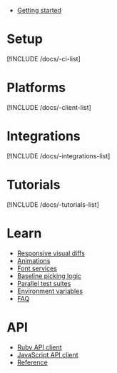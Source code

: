* [Getting started](/docs)

# Setup

[!INCLUDE /docs/-ci-list]

# Platforms

[!INCLUDE /docs/-client-list]

# Integrations

[!INCLUDE /docs/-integrations-list]

# Tutorials

[!INCLUDE /docs/-tutorials-list]

# Learn

* [Responsive visual diffs](/docs/learn/responsive)
* [Animations](/docs/learn/animations)
* [Font services](/docs/learn/fonts)
* [Baseline picking logic](/docs/learn/baseline-picking-logic)
* [Parallel test suites](/docs/learn/parallel-tests)
* [Environment variables](/docs/learn/env-vars)
* [FAQ](/docs/learn/faq)

# API

* [Ruby API client](/docs/api/ruby-client)
* [JavaScript API client](/docs/api/javascript-client)
* [Reference](/docs/api/reference)
